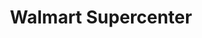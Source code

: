 ---
title: "Walmart Supercenter"
url: /lexington/walmart-supercenter-south-lake-drive/
shop: supermarket
---